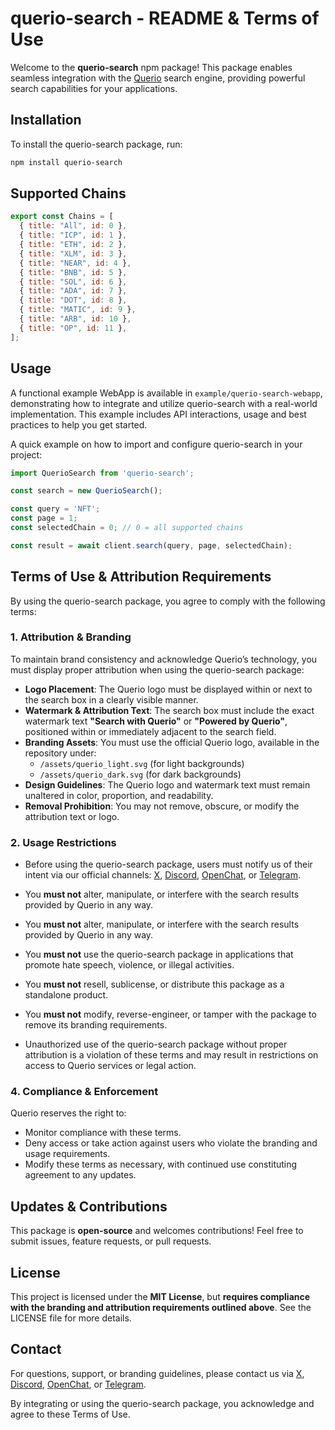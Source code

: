 # querio-search - README & Terms of Use



Welcome to the **querio-search** npm package! This package enables seamless integration with the [Querio](https://querio.io/) search engine, providing powerful search capabilities for your applications.

## Installation

To install the querio-search package, run:

```sh
npm install querio-search
```

## Supported Chains

```js
export const Chains = [
  { title: "All", id: 0 },
  { title: "ICP", id: 1 },
  { title: "ETH", id: 2 },
  { title: "XLM", id: 3 },
  { title: "NEAR", id: 4 },
  { title: "BNB", id: 5 },
  { title: "SOL", id: 6 },
  { title: "ADA", id: 7 },
  { title: "DOT", id: 8 },
  { title: "MATIC", id: 9 },
  { title: "ARB", id: 10 },
  { title: "OP", id: 11 },
];
```

## Usage

A functional example WebApp is available in `example/querio-search-webapp`, demonstrating how to integrate and utilize querio-search with a real-world implementation. This example includes API interactions, usage and best practices to help you get started. 

A quick example on how to import and configure querio-search in your project:

```js
import QuerioSearch from 'querio-search';

const search = new QuerioSearch();

const query = 'NFT';
const page = 1;
const selectedChain = 0; // 0 = all supported chains

const result = await client.search(query, page, selectedChain);
```

## Terms of Use & Attribution Requirements

By using the querio-search package, you agree to comply with the following terms:

### 1. **Attribution & Branding**

To maintain brand consistency and acknowledge Querio’s technology, you must display proper attribution when using the querio-search package:

- **Logo Placement**: The Querio logo must be displayed within or next to the search box in a clearly visible manner.
- **Watermark & Attribution Text**: The search box must include the exact watermark text **"Search with Querio"** or **"Powered by Querio"**, positioned within or immediately adjacent to the search field.
- **Branding Assets**: You must use the official Querio logo, available in the repository under:
  - `/assets/querio_light.svg` (for light backgrounds)
  - `/assets/querio_dark.svg` (for dark backgrounds)
- **Design Guidelines**: The Querio logo and watermark text must remain unaltered in color, proportion, and readability.
- **Removal Prohibition**: You may not remove, obscure, or modify the attribution text or logo.

### 2. **Usage Restrictions**

- Before using the querio-search package, users must notify us of their intent via our official channels: [X](https://twitter.com/querio_io), [Discord](https://discord.gg/Jvb8Xmzgdv), [OpenChat](https://oc.app/community/qbzct-jaaaa-aaaar-au2gq-cai/?ref=jviq4-waaaa-aaaar-aqq7a-cai), or  [Telegram](https://t.me/+VXpWvtRUSyU0MmFk).

- You **must not** alter, manipulate, or interfere with the search results provided by Querio in any way.

- You **must not** alter, manipulate, or interfere with the search results provided by Querio in any way.

- You **must not** use the querio-search package in applications that promote hate speech, violence, or illegal activities.

- You **must not** resell, sublicense, or distribute this package as a standalone product.

- You **must not** modify, reverse-engineer, or tamper with the package to remove its branding requirements.

- Unauthorized use of the querio-search package without proper attribution is a violation of these terms and may result in restrictions on access to Querio services or legal action.

### 4. **Compliance & Enforcement**

Querio reserves the right to:

- Monitor compliance with these terms.
- Deny access or take action against users who violate the branding and usage requirements.
- Modify these terms as necessary, with continued use constituting agreement to any updates.

## Updates & Contributions

This package is **open-source** and welcomes contributions! Feel free to submit issues, feature requests, or pull requests.

## License

This project is licensed under the **MIT License**, but **requires compliance with the branding and attribution requirements outlined above**. See the LICENSE file for more details.

## Contact

For questions, support, or branding guidelines, please contact us via [X](https://twitter.com/querio_io), [Discord](https://discord.gg/Jvb8Xmzgdv), [OpenChat](https://oc.app/community/qbzct-jaaaa-aaaar-au2gq-cai/?ref=jviq4-waaaa-aaaar-aqq7a-cai), or [Telegram](https://t.me/+VXpWvtRUSyU0MmFk).

By integrating or using the querio-search package, you acknowledge and agree to these Terms of Use.
